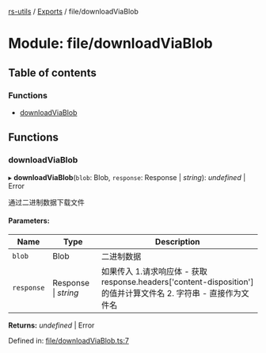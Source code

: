 [rs-utils](../README.md) / [Exports](../modules.md) / file/downloadViaBlob

# Module: file/downloadViaBlob

## Table of contents

### Functions

- [downloadViaBlob](file_downloadviablob.md#downloadviablob)

## Functions

### downloadViaBlob

▸ **downloadViaBlob**(`blob`: Blob, `response`: Response \| *string*): *undefined* \| Error

通过二进制数据下载文件

#### Parameters:

Name | Type | Description |
------ | ------ | ------ |
`blob` | Blob | 二进制数据   |
`response` | Response \| *string* | 如果传入 1.请求响应体 - 获取 response.headers['content-disposition'] 的值并计算文件名 2. 字符串 - 直接作为文件名   |

**Returns:** *undefined* \| Error

Defined in: [file/downloadViaBlob.ts:7](https://github.com/HanZhaorz/rs-utils/blob/b14f015/src/file/downloadViaBlob.ts#L7)
